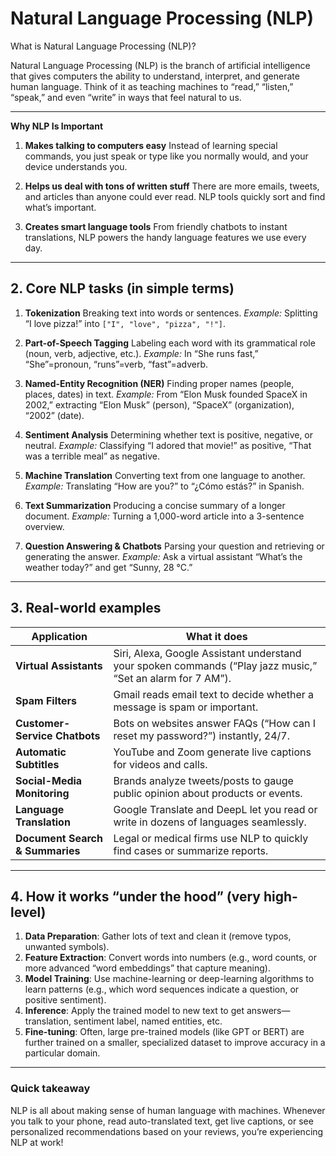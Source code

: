 # Natural Language Processing (NLP)

What is Natural Language Processing (NLP)?

Natural Language Processing (NLP) is the branch of artificial intelligence that gives computers the ability to understand, interpret, and generate human language. Think of it as teaching machines to “read,” “listen,” “speak,” and even “write” in ways that feel natural to us.

---

**Why NLP Is Important**

1. **Makes talking to computers easy**
   Instead of learning special commands, you just speak or type like you normally would, and your device understands you.

2. **Helps us deal with tons of written stuff**
   There are more emails, tweets, and articles than anyone could ever read. NLP tools quickly sort and find what’s important.

3. **Creates smart language tools**
   From friendly chatbots to instant translations, NLP powers the handy language features we use every day.


---

## 2. Core NLP tasks (in simple terms)

1. **Tokenization**
   Breaking text into words or sentences.
   *Example:* Splitting “I love pizza!” into `["I", "love", "pizza", "!"]`.

2. **Part-of-Speech Tagging**
   Labeling each word with its grammatical role (noun, verb, adjective, etc.).
   *Example:* In “She runs fast,” “She”=pronoun, “runs”=verb, “fast”=adverb.

3. **Named-Entity Recognition (NER)**
   Finding proper names (people, places, dates) in text.
   *Example:* From “Elon Musk founded SpaceX in 2002,” extracting “Elon Musk” (person), “SpaceX” (organization), “2002” (date).

4. **Sentiment Analysis**
   Determining whether text is positive, negative, or neutral.
   *Example:* Classifying “I adored that movie!” as positive, “That was a terrible meal” as negative.

5. **Machine Translation**
   Converting text from one language to another.
   *Example:* Translating “How are you?” to “¿Cómo estás?” in Spanish.

6. **Text Summarization**
   Producing a concise summary of a longer document.
   *Example:* Turning a 1,000-word article into a 3-sentence overview.

7. **Question Answering & Chatbots**
   Parsing your question and retrieving or generating the answer.
   *Example:* Ask a virtual assistant “What’s the weather today?” and get “Sunny, 28 °C.”

---

## 3. Real-world examples

| **Application**                 | **What it does**                                                                                            |
| ------------------------------- | ----------------------------------------------------------------------------------------------------------- |
| **Virtual Assistants**          | Siri, Alexa, Google Assistant understand your spoken commands (“Play jazz music,” “Set an alarm for 7 AM”). |
| **Spam Filters**                | Gmail reads email text to decide whether a message is spam or important.                                    |
| **Customer-Service Chatbots**   | Bots on websites answer FAQs (“How can I reset my password?”) instantly, 24/7.                              |
| **Automatic Subtitles**         | YouTube and Zoom generate live captions for videos and calls.                                               |
| **Social-Media Monitoring**     | Brands analyze tweets/posts to gauge public opinion about products or events.                               |
| **Language Translation**        | Google Translate and DeepL let you read or write in dozens of languages seamlessly.                         |
| **Document Search & Summaries** | Legal or medical firms use NLP to quickly find cases or summarize reports.                                  |

---

## 4. How it works “under the hood” (very high-level)

1. **Data Preparation**: Gather lots of text and clean it (remove typos, unwanted symbols).
2. **Feature Extraction**: Convert words into numbers (e.g., word counts, or more advanced “word embeddings” that capture meaning).
3. **Model Training**: Use machine-learning or deep-learning algorithms to learn patterns (e.g., which word sequences indicate a question, or positive sentiment).
4. **Inference**: Apply the trained model to new text to get answers—translation, sentiment label, named entities, etc.
5. **Fine-tuning**: Often, large pre-trained models (like GPT or BERT) are further trained on a smaller, specialized dataset to improve accuracy in a particular domain.

---

### Quick takeaway

NLP is all about making sense of human language with machines. Whenever you talk to your phone, read auto-translated text, get live captions, or see personalized recommendations based on your reviews, you’re experiencing NLP at work!
